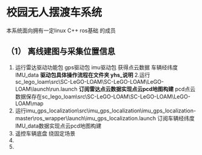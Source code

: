 # 校园无人摆渡车系统

本系统面向拥有一定linux C++ ros基础 的成员 

##  （1） 离线建图与采集位置信息
1. 运行雷达驱动功能包 gps驱动包 imu驱动包 获得点云数据 车辆经纬度 IMU_data
   **驱动包具体操作流程在文件夹 yhs_说明**
2.运行 sc_lego_loam\src\SC-LeGO-LOAM\SC-LeGO-LOAM\LeGO-LOAM\launch\run.launch
   **订阅雷达点云数据实现点云pcd地图构建**
   pcd点云数据保存在sc_lego_loam\src\SC-LeGO-LOAM\SC-LeGO-LOAM\LeGO-LOAM\map
3. 运行imu_gps_localization\src\imu_gps_localization\imu_gps_localization-master\ros_wrapper\launch\imu_gps_localization.launch
   订阅车辆经纬度 IMU_data数据实现点云pcd地图构建
5. 遥控车辆底盘 绕固定场景
6. 
7. 
